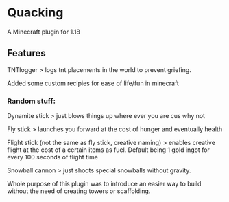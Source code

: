 # Quacking
A Minecraft plugin for 1.18

## Features

TNTlogger > logs tnt placements in the world to prevent griefing.

Added some custom recipies for ease of life/fun in minecraft

### Random stuff:
Dynamite stick > just blows things up where ever you are cus why not

Fly stick > launches you forward at the cost of hunger and eventually health

Flight stick (not the same as fly stick, creative naming) > enables creative flight at the cost of a certain items as fuel. Default being 1 gold ingot for every 100 seconds of flight time

Snowball cannon > just shoots special snowballs without gravity. 

Whole purpose of this plugin was to introduce an easier way to build without the need
of creating towers or scaffolding. 
